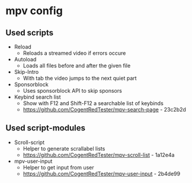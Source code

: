 # mpv config
## Used scripts
- Reload
    - Reloads a streamed video if errors occure
- Autoload
    - Loads all files before and after the given file
- Skip-Intro
    - With tab the video jumps to the next quiet part
- Sponsorblock
    - Uses sponsorblock API to skip sponsors
- Keybind search list
    - Show with F12 and Shift-F12 a searchable list of keybinds
    - https://github.com/CogentRedTester/mpv-search-page - 23c2b2d


## Used script-modules
- Scroll-script
    - Helper to generate scrallabel lists
    - https://github.com/CogentRedTester/mpv-scroll-list - 1a12e4a
- mpv-user-input
    - Helper to get input from user
    - https://github.com/CogentRedTester/mpv-user-input - 2b4de99
